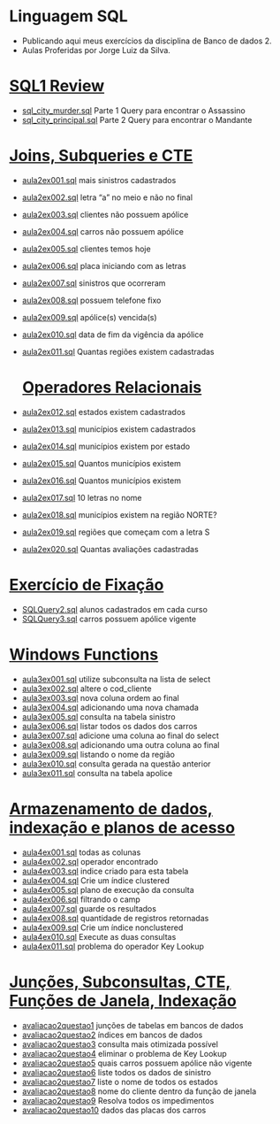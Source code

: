 # Linguagem SQL
- Publicando aqui meus exercícios da disciplina de Banco de dados 2.
- Aulas Proferidas por Jorge Luiz da Silva.
# [SQL1 Review](https://github.com/hqnicolas/DataBase-Level2-SQL/tree/main/Review)
- [sql_city_murder.sql](https://github.com/hqnicolas/DataBase-Level2-SQL/blob/main/Review/sql_city_murder.sql) Parte 1 Query para encontrar o Assassino
- [sql_city_principal.sql](https://github.com/hqnicolas/DataBase-Level2-SQL/blob/main/Review/sql_city_principal.sql) Parte 2 Query para encontrar o Mandante

# [Joins, Subqueries e CTE](https://github.com/hqnicolas/DataBase-Level2-SQL/tree/main/Joins%20Subqueries%20e%20CTE) 
- [aula2ex001.sql](https://github.com/hqnicolas/DataBase-Level2-SQL/blob/main/Joins%20Subqueries%20e%20CTE/aula2ex001.sql) mais sinistros cadastrados
- [aula2ex002.sql](https://github.com/hqnicolas/DataBase-Level2-SQL/blob/main/Joins%20Subqueries%20e%20CTE/aula2ex002.sql) letra “a” no meio e não no final
- [aula2ex003.sql](https://github.com/hqnicolas/DataBase-Level2-SQL/blob/main/Joins%20Subqueries%20e%20CTE/aula2ex003.sql) clientes não possuem apólice
- [aula2ex004.sql](https://github.com/hqnicolas/DataBase-Level2-SQL/blob/main/Joins%20Subqueries%20e%20CTE/aula2ex004.sql) carros não possuem apólice
- [aula2ex005.sql](https://github.com/hqnicolas/DataBase-Level2-SQL/blob/main/Joins%20Subqueries%20e%20CTE/aula2ex005.sql) clientes temos hoje 
- [aula2ex006.sql](https://github.com/hqnicolas/DataBase-Level2-SQL/blob/main/Joins%20Subqueries%20e%20CTE/aula2ex006.sql) placa iniciando com as letras
- [aula2ex007.sql](https://github.com/hqnicolas/DataBase-Level2-SQL/blob/main/Joins%20Subqueries%20e%20CTE/aula2ex007.sql) sinistros que ocorreram
- [aula2ex008.sql](https://github.com/hqnicolas/DataBase-Level2-SQL/blob/main/Joins%20Subqueries%20e%20CTE/aula2ex008.sql) possuem telefone fixo
- [aula2ex009.sql](https://github.com/hqnicolas/DataBase-Level2-SQL/blob/main/Joins%20Subqueries%20e%20CTE/aula2ex009.sql) apólice(s) vencida(s)
- [aula2ex010.sql](https://github.com/hqnicolas/DataBase-Level2-SQL/blob/main/Joins%20Subqueries%20e%20CTE/aula2ex010.sql) data de fim da vigência da apólice
- [aula2ex011.sql](https://github.com/hqnicolas/DataBase-Level2-SQL/blob/main/Joins%20Subqueries%20e%20CTE/aula2ex011.sql) Quantas regiões existem cadastradas

  # [Operadores Relacionais](https://github.com/hqnicolas/DataBase-Level2-SQL/blob/main/Operadores%20Relacionais/README.md)
- [aula2ex012.sql](https://github.com/hqnicolas/DataBase-Level2-SQL/blob/main/Operadores%20Relacionais/aula2ex012.sql) estados existem cadastrados
- [aula2ex013.sql](https://github.com/hqnicolas/DataBase-Level2-SQL/blob/main/Operadores%20Relacionais/aula2ex013.sql)  municípios existem cadastrados
- [aula2ex014.sql](https://github.com/hqnicolas/DataBase-Level2-SQL/blob/main/Operadores%20Relacionais/aula2ex014.sql) municípios existem por estado
- [aula2ex015.sql](https://github.com/hqnicolas/DataBase-Level2-SQL/blob/main/Operadores%20Relacionais/aula2ex015.sql)  Quantos municípios existem 
- [aula2ex016.sql](https://github.com/hqnicolas/DataBase-Level2-SQL/blob/main/Operadores%20Relacionais/aula2ex016.sql) Quantos municípios existem
- [aula2ex017.sql](https://github.com/hqnicolas/DataBase-Level2-SQL/blob/main/Operadores%20Relacionais/aula2ex017.sql) 10 letras no nome
- [aula2ex018.sql](https://github.com/hqnicolas/DataBase-Level2-SQL/blob/main/Operadores%20Relacionais/aula2ex018.sql) municípios existem na região NORTE?
- [aula2ex019.sql](https://github.com/hqnicolas/DataBase-Level2-SQL/blob/main/Operadores%20Relacionais/aula2ex019.sql)  regiões que começam com a letra S
- [aula2ex020.sql](https://github.com/hqnicolas/DataBase-Level2-SQL/blob/main/Operadores%20Relacionais/aula2ex020.sql) Quantas avaliações cadastradas

# [Exercício de Fixação](https://github.com/hqnicolas/DataBase-Level2-SQL/tree/main/Exerc%C3%ADcio%20de%20Fixa%C3%A7%C3%A3o)
- [SQLQuery2.sql](https://github.com/hqnicolas/DataBase-Level2-SQL/blob/main/Exerc%C3%ADcio%20de%20Fixa%C3%A7%C3%A3o/SQLQuery2.sql) alunos cadastrados em cada curso
- [SQLQuery3.sql](https://github.com/hqnicolas/DataBase-Level2-SQL/blob/main/Exerc%C3%ADcio%20de%20Fixa%C3%A7%C3%A3o/SQLQuery3.sql) carros possuem apólice vigente

# [Windows Functions](https://github.com/hqnicolas/DataBase-Level2-SQL/tree/main/Windows%20Functions)  
- [aula3ex001.sql](https://github.com/hqnicolas/DataBase-Level2-SQL/blob/main/Windows%20Functions/aula3ex001.sql) utilize subconsulta na lista de select
- [aula3ex002.sql](https://github.com/hqnicolas/DataBase-Level2-SQL/blob/main/Windows%20Functions/aula3ex002.sql) altere o cod_cliente
- [aula3ex003.sql](https://github.com/hqnicolas/DataBase-Level2-SQL/blob/main/Windows%20Functions/aula3ex003.sql) nova coluna ordem ao final 
- [aula3ex004.sql](https://github.com/hqnicolas/DataBase-Level2-SQL/blob/main/Windows%20Functions/aula3ex004.sql) adicionando uma nova chamada
- [aula3ex005.sql](https://github.com/hqnicolas/DataBase-Level2-SQL/blob/main/Windows%20Functions/aula3ex005.sql) consulta na tabela sinistro 
- [aula3ex006.sql](https://github.com/hqnicolas/DataBase-Level2-SQL/blob/main/Windows%20Functions/aula3ex006.sql) listar todos os dados dos carros 
- [aula3ex007.sql](https://github.com/hqnicolas/DataBase-Level2-SQL/blob/main/Windows%20Functions/aula3ex007.sql) adicione uma coluna ao final do select
- [aula3ex008.sql](https://github.com/hqnicolas/DataBase-Level2-SQL/blob/main/Windows%20Functions/aula3ex008.sql) adicionando uma outra coluna ao final
- [aula3ex009.sql](https://github.com/hqnicolas/DataBase-Level2-SQL/blob/main/Windows%20Functions/aula3ex009.sql) listando o nome da região
- [aula3ex010.sql](https://github.com/hqnicolas/DataBase-Level2-SQL/blob/main/Windows%20Functions/aula3ex010.sql) consulta gerada na questão anterior
- [aula3ex011.sql](https://github.com/hqnicolas/DataBase-Level2-SQL/blob/main/Windows%20Functions/aula3ex011.sql) consulta na tabela apolice

# [Armazenamento de dados, indexação e planos de acesso](https://github.com/hqnicolas/DataBase-Level2-SQL/tree/main/Criar%20Indices)
- [aula4ex001.sql](https://github.com/hqnicolas/DataBase-Level2-SQL/blob/main/Criar%20Indices/aula4ex001.sql) todas as colunas
- [aula4ex002.sql](https://github.com/hqnicolas/DataBase-Level2-SQL/blob/main/Criar%20Indices/aula4ex002.sql) operador encontrado
- [aula4ex003.sql](https://github.com/hqnicolas/DataBase-Level2-SQL/blob/main/Criar%20Indices/aula4ex003.sql) indice criado para esta tabela
- [aula4ex004.sql](https://github.com/hqnicolas/DataBase-Level2-SQL/blob/main/Criar%20Indices/aula4ex004.sql) Crie um índice clustered
- [aula4ex005.sql](https://github.com/hqnicolas/DataBase-Level2-SQL/blob/main/Criar%20Indices/aula4ex005.sql) plano de execução da consulta
- [aula4ex006.sql](https://github.com/hqnicolas/DataBase-Level2-SQL/blob/main/Criar%20Indices/aula4ex006.sql) filtrando o camp
- [aula4ex007.sql](https://github.com/hqnicolas/DataBase-Level2-SQL/blob/main/Criar%20Indices/aula4ex007.sql) guarde os resultados
- [aula4ex008.sql](https://github.com/hqnicolas/DataBase-Level2-SQL/blob/main/Criar%20Indices/aula4ex008.sql) quantidade de registros retornadas
- [aula4ex009.sql](https://github.com/hqnicolas/DataBase-Level2-SQL/blob/main/Criar%20Indices/aula4ex009.sql) Crie um índice nonclustered
- [aula4ex010.sql](https://github.com/hqnicolas/DataBase-Level2-SQL/blob/main/Criar%20Indices/aula4ex010.sql) Execute as duas consultas
- [aula4ex011.sql](https://github.com/hqnicolas/DataBase-Level2-SQL/blob/main/Criar%20Indices/aula4ex011.sql) problema do operador Key Lookup

# [Junções, Subconsultas, CTE, Funções de Janela, Indexação](https://github.com/hqnicolas/DataBase-Level2-SQL/blob/main/Avalia%C3%A7%C3%A3o%201/avaliacao2.pdf)
- [avaliacao2questao1](https://github.com/hqnicolas/DataBase-Level2-SQL/blob/main/Avalia%C3%A7%C3%A3o%201/avaliacao2questao1.sql) junções de tabelas em bancos de dados
- [avaliacao2questao2](https://github.com/hqnicolas/DataBase-Level2-SQL/blob/main/Avalia%C3%A7%C3%A3o%201/avaliacao2questao2.sql) índices em bancos de dados
- [avaliacao2questao3](https://github.com/hqnicolas/DataBase-Level2-SQL/blob/main/Avalia%C3%A7%C3%A3o%201/avaliacao2questao3.sql) consulta mais otimizada possível 
- [avaliacao2questao4](https://github.com/hqnicolas/DataBase-Level2-SQL/blob/main/Avalia%C3%A7%C3%A3o%201/avaliacao2questao4.sql) eliminar o problema de Key Lookup
- [avaliacao2questao5](https://github.com/hqnicolas/DataBase-Level2-SQL/blob/main/Avalia%C3%A7%C3%A3o%201/avaliacao2questao5.sql) quais carros possuem apólice não vigente
- [avaliacao2questao6](https://github.com/hqnicolas/DataBase-Level2-SQL/blob/main/Avalia%C3%A7%C3%A3o%201/avaliacao2questao6.sql) liste todos os dados de sinistro
- [avaliacao2questao7](https://github.com/hqnicolas/DataBase-Level2-SQL/blob/main/Avalia%C3%A7%C3%A3o%201/avaliacao2questao7.sql) liste o nome de todos os estados
- [avaliacao2questao8](https://github.com/hqnicolas/DataBase-Level2-SQL/blob/main/Avalia%C3%A7%C3%A3o%201/avaliacao2questao8.sql) nome do cliente dentro da função de janela
- [avaliacao2questao9](https://github.com/hqnicolas/DataBase-Level2-SQL/blob/main/Avalia%C3%A7%C3%A3o%201/avaliacao2questao9.sql) Resolva todos os impedimentos
- [avaliacao2questao10](https://github.com/hqnicolas/DataBase-Level2-SQL/blob/main/Avalia%C3%A7%C3%A3o%201/avaliacao2questao10.sql) dados das placas dos carros

